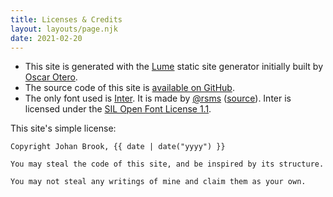 ```yaml
---
title: Licenses & Credits
layout: layouts/page.njk
date: 2021-02-20
---
```


- This site is generated with the [Lume](https://github.com/lumeland/lume) static site generator initially built by [Oscar Otero](https://github.com/oscarotero).
- The source code of this site is [available on GitHub](https://github.com/johanbrook/johanbrook.com).
- The only font used is [Inter](https://rsms.me/inter). It is made by [@rsms](https://twitter.com/rsms) ([source](https://github.com/rsms/inter)). Inter is licensed under the [SIL Open Font License 1.1](https://choosealicense.com/licenses/ofl-1.1/).

This site's simple license:

```
Copyright Johan Brook, {{ date | date("yyyy") }}

You may steal the code of this site, and be inspired by its structure.

You may not steal any writings of mine and claim them as your own.
```
